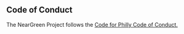 ## Code of Conduct

The NearGreen Project follows the [Code for Philly Code of Conduct.](https://codeforphilly.org/pages/code_of_conduct)